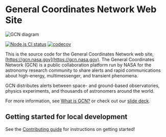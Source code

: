 # General Coordinates Network Web Site

![GCN diagram](app/img/hero/center-cropped.jpg)

[![Node.js CI status](https://github.com/nasa-gcn/gcn.nasa.gov/workflows/Node.js%20CI/badge.svg)](https://github.com/nasa-gcn/gcn.nasa.gov/actions)
[![codecov](https://codecov.io/gh/nasa-gcn/gcn.nasa.gov/branch/main/graph/badge.svg?token=qBUHelfQxL)](https://codecov.io/gh/nasa-gcn/gcn.nasa.gov)

This is the source code for the General Coordinates Network web site, [https://gcn.nasa.gov](https://gcn.nasa.gov). The General Coordinates Network (GCN) is a public collaboration platform run by NASA for the astronomy research community to share alerts and rapid communications about high-energy, multimessenger, and transient phenomena.

GCN distributes alerts between space- and ground-based observatories, physics experiments, and thousands of astronomers around the world.

For more information, see [What is GCN?](https://gcn.nasa.gov/docs/#what-is-gcn) or check out our [slide deck](https://nasa-gcn.github.io/gcn-presentation/).

## Getting started for local development

See the [Contributing guide](https://gcn.nasa.gov/docs/contributing) for instructions on getting started!
